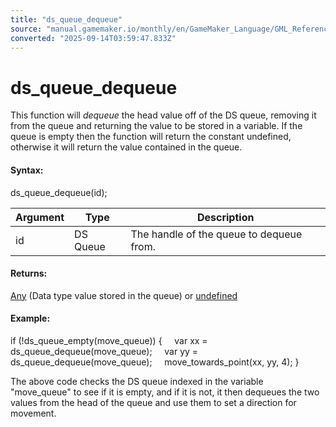 ```yaml
---
title: "ds_queue_dequeue"
source: "manual.gamemaker.io/monthly/en/GameMaker_Language/GML_Reference/Data_Structures/DS_Queues/ds_queue_dequeue.htm"
converted: "2025-09-14T03:59:47.833Z"
---
```


# ds\_queue\_dequeue

This function will _dequeue_ the head value off of the DS queue, removing it from the queue and returning the value to be stored in a variable. If the queue is empty then the function will return the constant undefined, otherwise it will return the value contained in the queue.

#### Syntax:

ds\_queue\_dequeue(id);

| Argument | Type | Description |
| --- | --- | --- |
| id | DS Queue | The handle of the queue to dequeue from. |

#### Returns:

[Any](../../../GML_Overview/Data_Types.htm#variable) (Data type value stored in the queue) or [undefined](../../../GML_Overview/Data_Types.md)

#### Example:

if (!ds\_queue\_empty(move\_queue))
{
    var xx = ds\_queue\_dequeue(move\_queue);
    var yy = ds\_queue\_dequeue(move\_queue);
    move\_towards\_point(xx, yy, 4);
}

The above code checks the DS queue indexed in the variable "move\_queue" to see if it is empty, and if it is not, it then dequeues the two values from the head of the queue and use them to set a direction for movement.